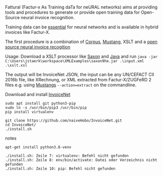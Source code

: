 Fattural (Factur-x As Training daTa for neURAL networks)
aims at providing tools and procedures to generate or provide open
training data for Open-Source neural invoice recognition.

Training data can be [essential](https://arxiv.org/pdf/1708.07403.pdf) 
for neural networks and is available in hybrid invoices like Factur-X.

The first procedure is a combination of [Corpus](https://github.com/ZUGFeRD/corpus/),
[Mustang](https://mustangproject.org), 
XSLT and a [open source neural invoice recogition](https://github.com/naiveHobo/InvoiceNet)

Usage:
Download a XSLT processor like [Saxon](http://saxon.sourceforge.net/)  and [Java](https://www.azul.com/downloads/zulu-community/?package=jdk)
and run
`java -jar C:\Users\jstaerk\workspace\XMLExamples\saxon9he.jar .\input.xml .\xslt.xsl`

The output will be InvoiceNet JSON, the input can be any UN/CEFACT CII 2016b file, like XRechnung, or 
XML extracted from Factur-X/ZUGFeRD 2 files e.g. using [Mustangs](https://www.mustangproject.org/commandline/) 
`--action=extract` on the commandline. 

Download and install  [InvoiceNet](https://github.com/naiveHobo/InvoiceNet)
```
sudo apt install git python3-pip
sudo ln -s /usr/bin/pip3 /usr/bin/pip
pip install virtualenv

git clone https://github.com/naiveHobo/InvoiceNet.git
cd InvoiceNet/
./install.sh
```

notes 
```
apt-get install python3.8-venv

./install.sh: Zeile 7: virtualenv: Befehl nicht gefunden
./install.sh: Zeile 8: env/bin/activate: Datei oder Verzeichnis nicht gefunden
./install.sh: Zeile 10: pip: Befehl nicht gefunden

```
